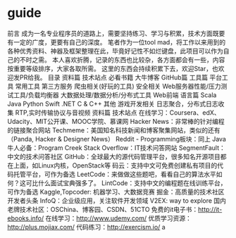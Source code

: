 # guide
前言  成为一名专业程序员的道路上，需要坚持练习、学习与积累，技术方面既要有一定的广度，更要有自己的深度。  笔者作为一位tool mad，将工作以来用到的各种优秀资料、神器及框架整理在此，毕竟好记性不如烂键盘，此项目可以作为自己的不时之需。  本人喜欢折腾，记录的东西也比较杂，各方面都会有一些，内容按重要等级排序，大家各取所需。  这里的东西会持续积累下去，欢迎Star，也欢迎发PR给我。  目录  资料篇 技术站点 必看书籍 大牛博客 GitHub篇 工具篇 平台工具 常用工具 第三方服务 爬虫相关(好玩的工具) 安全相关 Web服务器性能/压力测试工具/负载均衡器 大数据处理/数据分析/分布式工具 Web前端 语言篇 Scala Java Python Swift .NET C &amp; C++ 其他 游戏开发相关 日志聚合，分布式日志收集 RTP,实时传输协议与音视频 资料篇  技术站点  在线学习：Coursera、edX、Udacity、MIT公开课、MOOC学院、慕课网 Hacker News：非常棒的针对编程的链接聚合网站 Techmeme：美国知名科技新闻和博客聚集网站，类似的还有（Panda, Hacker &amp; Designer News） Reddit - Programming板块：同上 Java牛人必备：Program Creek Stack Overflow：IT技术问答网站 SegmentFault：中文的技术问答社区 GitHub：全球最大的源代码管理平台，很多知名开源项目都在上面，如Linux内核，OpenStack等 码云：支持中文可免费创建私有项目的代码托管平台，可作为备选 LeetCode：来做做这些题吧，看看自己的算法水平如何？这可比什么面试宝典强多了。 LintCode：支持中文的编程题在线训练平台，可作为备选 Kaggle,Topcoder: 机器学习、大数据竞赛 掘金：高质量的技术社区 开发者头条 InfoQ：企业级应用，关注软件开发领域 V2EX: way to explore 国内老牌技术社区：OSChina、博客园、CSDN、51CTO 免费的it电子书：http://it-ebooks.info/ 在线学习：http://www.udemy.com/ 优质学习资源：http://plus.mojiax.com/ 代码练习：http://exercism.io/ a
